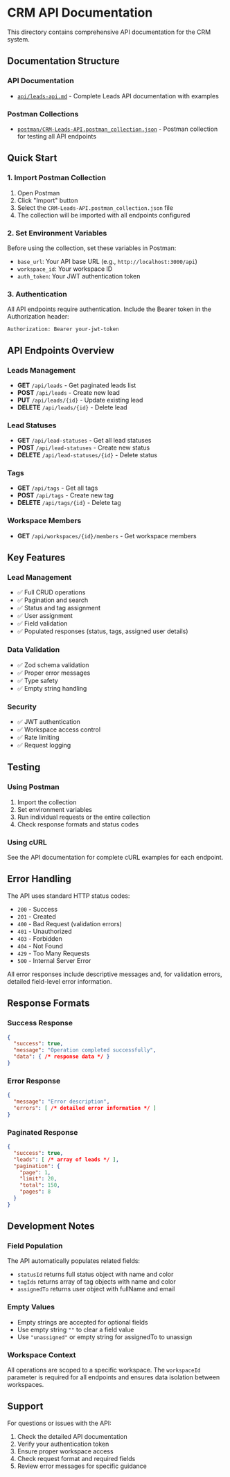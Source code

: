 # CRM API Documentation

This directory contains comprehensive API documentation for the CRM system.

## Documentation Structure

### API Documentation
- [`api/leads-api.md`](./api/leads-api.md) - Complete Leads API documentation with examples

### Postman Collections
- [`postman/CRM-Leads-API.postman_collection.json`](./postman/CRM-Leads-API.postman_collection.json) - Postman collection for testing all API endpoints

## Quick Start

### 1. Import Postman Collection
1. Open Postman
2. Click "Import" button
3. Select the `CRM-Leads-API.postman_collection.json` file
4. The collection will be imported with all endpoints configured

### 2. Set Environment Variables
Before using the collection, set these variables in Postman:
- `base_url`: Your API base URL (e.g., `http://localhost:3000/api`)
- `workspace_id`: Your workspace ID
- `auth_token`: Your JWT authentication token

### 3. Authentication
All API endpoints require authentication. Include the Bearer token in the Authorization header:
```
Authorization: Bearer your-jwt-token
```

## API Endpoints Overview

### Leads Management
- **GET** `/api/leads` - Get paginated leads list
- **POST** `/api/leads` - Create new lead
- **PUT** `/api/leads/{id}` - Update existing lead
- **DELETE** `/api/leads/{id}` - Delete lead

### Lead Statuses
- **GET** `/api/lead-statuses` - Get all lead statuses
- **POST** `/api/lead-statuses` - Create new status
- **DELETE** `/api/lead-statuses/{id}` - Delete status

### Tags
- **GET** `/api/tags` - Get all tags
- **POST** `/api/tags` - Create new tag
- **DELETE** `/api/tags/{id}` - Delete tag

### Workspace Members
- **GET** `/api/workspaces/{id}/members` - Get workspace members

## Key Features

### Lead Management
- ✅ Full CRUD operations
- ✅ Pagination and search
- ✅ Status and tag assignment
- ✅ User assignment
- ✅ Field validation
- ✅ Populated responses (status, tags, assigned user details)

### Data Validation
- ✅ Zod schema validation
- ✅ Proper error messages
- ✅ Type safety
- ✅ Empty string handling

### Security
- ✅ JWT authentication
- ✅ Workspace access control
- ✅ Rate limiting
- ✅ Request logging

## Testing

### Using Postman
1. Import the collection
2. Set environment variables
3. Run individual requests or the entire collection
4. Check response formats and status codes

### Using cURL
See the API documentation for complete cURL examples for each endpoint.

## Error Handling

The API uses standard HTTP status codes:
- `200` - Success
- `201` - Created
- `400` - Bad Request (validation errors)
- `401` - Unauthorized
- `403` - Forbidden
- `404` - Not Found
- `429` - Too Many Requests
- `500` - Internal Server Error

All error responses include descriptive messages and, for validation errors, detailed field-level error information.

## Response Formats

### Success Response
```json
{
  "success": true,
  "message": "Operation completed successfully",
  "data": { /* response data */ }
}
```

### Error Response
```json
{
  "message": "Error description",
  "errors": [ /* detailed error information */ ]
}
```

### Paginated Response
```json
{
  "success": true,
  "leads": [ /* array of leads */ ],
  "pagination": {
    "page": 1,
    "limit": 20,
    "total": 150,
    "pages": 8
  }
}
```

## Development Notes

### Field Population
The API automatically populates related fields:
- `statusId` returns full status object with name and color
- `tagIds` returns array of tag objects with name and color
- `assignedTo` returns user object with fullName and email

### Empty Values
- Empty strings are accepted for optional fields
- Use empty string `""` to clear a field value
- Use `"unassigned"` or empty string for assignedTo to unassign

### Workspace Context
All operations are scoped to a specific workspace. The `workspaceId` parameter is required for all endpoints and ensures data isolation between workspaces.

## Support

For questions or issues with the API:
1. Check the detailed API documentation
2. Verify your authentication token
3. Ensure proper workspace access
4. Check request format and required fields
5. Review error messages for specific guidance
